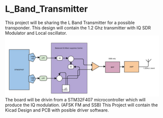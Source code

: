# L_Band_Transmitter
This project will be sharing the L Band Transmitter for a possible transponder.
This design will contain the 1.2 Ghz transmitter with IQ SDR Modulator and Local oscillator.
![Alt text](L_Band_Transmitter.jpg?raw=true "L Band Transmitter")
The board will be drivin from a STM32F407 microcontroller which will produce the IQ modulation. (AFSK FM and SSB)
This Project will contain the Kicad Design and PCB with posible driver software.
